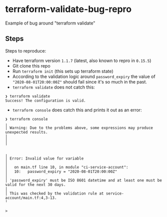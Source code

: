 # terraform-validate-bug-repro
Example of bug around "terraform validate"

## Steps

Steps to reproduce:

- Have terraform version `1.1.7` (latest, also known to repro in `0.15.5`)
- Git clone this repo
- Run `terraform init` (this sets up terraform state)
- According to the validation logic around `password_expiry` the value of `"2020-08-01T20:00:00Z"` should fail since it's so much in the past.
- `terraform validate` does not catch this:

```
❯ terraform validate
Success! The configuration is valid.
```

- `terraform console` does catch this and prints it out as an error:

```
❯ terraform console
╷
│ Warning: Due to the problems above, some expressions may produce unexpected results.
│
│
╵

╷
│ Error: Invalid value for variable
│
│   on main.tf line 10, in module "ci-service-account":
│   10:   password_expiry = "2020-08-01T20:00:00Z"
│
│ 'password_expiry' must be ISO 8601 datetime and at least one must be valid for the next 30 days.
│
│ This was checked by the validation rule at service-account/main.tf:4,3-13.
╵

>
```
